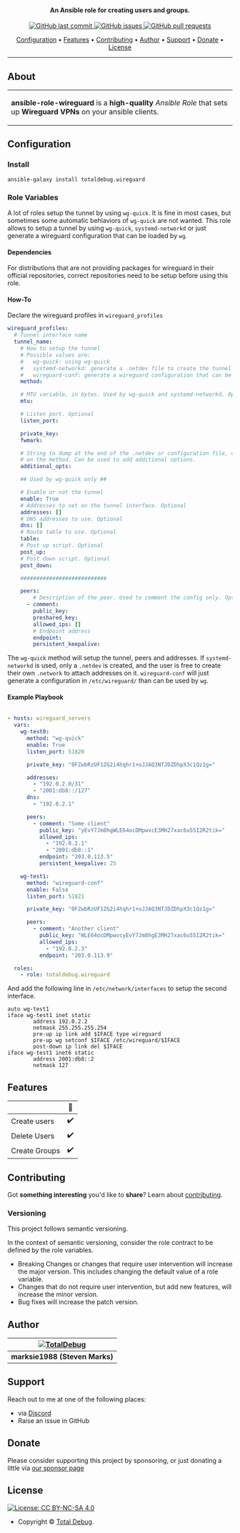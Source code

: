<h4 align="center">An Ansible role for creating users and groups.</h4>

<p align="center">
    <a href="https://github.com/totaldebug/ansible-role-wireguard/commits/master">
    <img src="https://img.shields.io/github/last-commit/totaldebug/ansible-role-wireguard.svg?style=flat-square&logo=github&logoColor=white"
         alt="GitHub last commit">
    <a href="https://github.com/totaldebug/ansible-role-wireguard/issues">
    <img src="https://img.shields.io/github/issues-raw/totaldebug/ansible-role-wireguard.svg?style=flat-square&logo=github&logoColor=white"
         alt="GitHub issues">
    <a href="https://github.com/totaldebug/ansible-role-wireguard/pulls">
    <img src="https://img.shields.io/github/issues-pr-raw/totaldebug/ansible-role-wireguard.svg?style=flat-square&logo=github&logoColor=white"
         alt="GitHub pull requests">
</p>

<p align="center">
  <a href="#configuration">Configuration</a> •
  <a href="#features">Features</a> •
  <a href="#contributing">Contributing</a> •
  <a href="#author">Author</a> •
  <a href="#support">Support</a> •
  <a href="#donate">Donate</a> •
  <a href="#license">License</a>
</p>

---

## About

<table>
<tr>
<td>

**ansible-role-wireguard** is a **high-quality** _Ansible Role_ that sets up **Wireguard VPNs** on your ansible clients.

</td>
</tr>
</table>

## Configuration

### Install

```shell
ansible-galaxy install totaldebug.wireguard
```

### Role Variables

A lot of roles setup the tunnel by using `wg-quick`. It is fine in most cases,
but sometimes some automatic behiaviors of `wg-quick` are not wanted. This role
allows to setup a tunnel by using `wg-quick`, `systemd-networkd` or just
generate a wireguard configuration that can be loaded by `wg`.

#### Dependencies

For distributions that are not providing packages for wireguard in their
official repositories, correct repositories need to be setup before using this
role.

#### How-To

Declare the wireguard profiles in `wireguard_profiles`

```yaml
wireguard_profiles:
  # Tunnel interface name
  tunnel_name:
    # How to setup the tunnel
    # Possible values are:
    #   wg-quick: using wg-quick
    #   systemd-networkd: generate a .netdev file to create the tunnel
    #   wireguard-conf: generate a wireguard configuration that can be used with `wg`
    method:

    # MTU variable, in bytes. Used by wg-quick and systemd-networkd. Optional
    mtu:

    # Listen port. Optional
    listen_port:

    private_key:
    fwmark:

    # String to dump at the end of the .netdev or configuration file, depending
    # on the method. Can be used to add additional options.
    additional_opts:

    ## Used by wg-quick only ##

    # Enable or not the tunnel
    enable: True
    # Addresses to set on the tunnel interface. Optional
    addresses: []
    # DNS addresses to use. Optional
    dns: []
    # Route table to use. Optional
    table:
    # Post up script. Optional
    post_up:
    # Post down script. Optional
    post_down:

    ###########################

    peers:
        # Description of the peer. Used to comment the config only. Optional
      - comment:
        public_key:
        preshared_key:
        allowed_ips: []
        # Endpoint address
        endpoint:
        persistent_keepalive:
```

The `wg-quick` method will setup the tunnel, peers and addresses. If
`systemd-networkd` is used, only a `.netdev` is created, and the user is
free to create their own `.network` to attach addresses on it. `wireguard-conf`
will just generate a configuration in `/etc/wireguard/` than can be used by
`wg`.


#### Example Playbook 

```yaml

- hosts: wireguard_servers
  vars:
    wg-test0:
      method: "wg-quick"
      enable: True
      listen_port: 51820

      private_key: "0FZwbRzUF1ZG2i4hqhr1+oJJAQ3NTJDZDhpX3c1Qz1g="

      addresses:
        - "192.0.2.0/31"
        - "2001:db8::/127"
      dns:
        - "192.0.2.1"

      peers:
        - comment: "Some client"
          public_key: "yEvY7Jm8hgWLE64ocDMpwvcE3MH27xac6u55I2R2tik="
          allowed_ips:
            - "192.0.2.1"
            - "2001:db8::1"
          endpoint: "203.0.113.5"
          persistent_keepalive: 25

    wg-test1:
      method: "wireguard-conf"
      enable: False
      listen_port: 51821

      private_key: "0FZwbRzUF1ZG2i4hqhr1+oJJAQ3NTJDZDhpX3c1Qz1g="

      peers:
        - comment: "Another client"
          public_key: "WLE64ocDMpwvcyEvY7Jm8hgE3MH27xac6u55I2R2tik="
          allowed_ips:
            - "192.0.2.3"
          endpoint: "203.0.113.9"

  roles:
    - role: totaldebug.wireguard
```

And add the following line in `/etc/network/interfaces` to setup the second
interface.

```
auto wg-test1
iface wg-test1 inet static
        address 192.0.2.2
        netmask 255.255.255.254
        pre-up ip link add $IFACE type wireguard
        pre-up wg setconf $IFACE /etc/wireguard/$IFACE
        post-down ip link del $IFACE
iface wg-test1 inet6 static
        address 2001:db8::2
        netmask 127
```

## Features

|                            |         🔰         |
| -------------------------- | :----------------: |
| Create users          |         ✔️         |
| Delete Users         |         ✔️         |
| Create Groups    |         ✔️         |


## Contributing

Got **something interesting** you'd like to **share**? Learn about [contributing](https://github.com/totaldebug/.github/blob/main/.github/CONTRIBUTING.md).

### Versioning

This project follows semantic versioning.

In the context of semantic versioning, consider the role contract to be defined by the role variables.

- Breaking Changes or changes that require user intervention will increase the major version. This includes changing the default value of a role variable.
- Changes that do not require user intervention, but add new features, will increase the minor version.
- Bug fixes will increase the patch version.

## Author

| [![TotalDebug](https://totaldebug.uk/assets/images/logo.png)](https://linkedin.com/in/marksie1988) |
|:--:|
| **marksie1988 (Steven Marks)** |

## Support

Reach out to me at one of the following places:

- via [Discord](https://discord.gg/6fmekudc8Q)
- Raise an issue in GitHub

## Donate

Please consider supporting this project by sponsoring, or just donating a little via [our sponsor page](https://github.com/sponsors/marksie1988)

## License

[![License: CC BY-NC-SA 4.0](https://img.shields.io/badge/License-CC%20BY--NC--SA%204.0-orange.svg?style=flat-square)](https://creativecommons.org/licenses/by-nc-sa/4.0/)

- Copyright © [Total Debug](https://totaldebug.uk "Total Debug").
